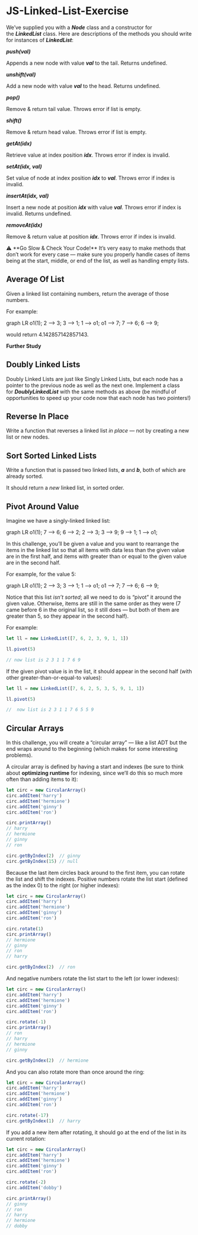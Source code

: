 # JS-Linked-List-Exercise

We’ve supplied you with a ***Node*** class and a constructor for the ***LinkedList*** class. Here are descriptions of the methods you should write for instances of ***LinkedList***:

***push(val)***

Appends a new node with value ***val*** to the tail. Returns undefined.

***unshift(val)***

Add a new node with value ***val*** to the head. Returns undefined.

***pop()***

Remove & return tail value. Throws error if list is empty.

***shift()***

Remove & return head value. Throws error if list is empty.

***getAt(idx)***

Retrieve value at index position ***idx***. Throws error if index is invalid.

***setAt(idx, val)***

Set value of node at index position ***idx*** to ***val***. Throws error if index is invalid.

***insertAt(idx, val)***

Insert a new node at position ***idx*** with value ***val***. Throws error if index is invalid. Returns undefined.

***removeAt(idx)***

Remove & return value at position ***idx***. Throws error if index is invalid.

<aside>
⚠️ **Go Slow & Check Your Code!**
It’s very easy to make methods that don’t work for every case — make sure you properly handle cases of items being at the start, middle, or end of the list, as well as handling empty lists.

</aside>

## **Average Of List**

Given a linked list containing numbers, return the average of those numbers.

For example:

graph LR
	o1(1);
	2 --> 3;
	3 --> 1;
	1 --> o1;
	o1 --> 7;
	7 --> 6;
	6 --> 9;

 would return 4.142857142857143.

**Further Study**

## **Doubly Linked Lists**

Doubly Linked Lists are just like Singly Linked Lists, but each node has a pointer to the previous node as well as the next one. Implement a class for ***DoublyLinkedList*** with the same methods as above (be mindful of opportunities to speed up your code now that each node has two pointers!)

## **Reverse In Place**

Write a function that reverses a linked list *in place* — not by creating a new list or new nodes.

## **Sort Sorted Linked Lists**

Write a function that is passed two linked lists, ***a*** and ***b***, both of which are already sorted.

It should return a *new* linked list, in sorted order.

## **Pivot Around Value**

Imagine we have a singly-linked linked list:

graph LR
	o1(1);
	7 --> 6;
	6 --> 2;
	2 --> 3;
	3 --> 9;
	9 --> 1;
	1 --> o1;

 In this challenge, you’ll be given a value and you want to rearrange the items in the linked list so that all items with data less than the given value are in the first half, and items with greater than or equal to the given value are in the second half.

For example, for the value 5:

graph LR
	o1(1);
	2 --> 3;
	3 --> 1;
	1 --> o1;
	o1 --> 7;
	7 --> 6;
	6 --> 9;

 Notice that this list *isn’t sorted*; all we need to do is “pivot” it around the given value. Otherwise, items are still in the same order as they were (7 came before 6 in the original list, so it still does — but both of them are greater than 5, so they appear in the second half).

For example:

```jsx
let ll = new LinkedList([7, 6, 2, 3, 9, 1, 1])

ll.pivot(5)

// now list is 2 3 1 1 7 6 9
```

If the given pivot value is in the list, it should appear in the second half (with other greater-than-or-equal-to values):

```jsx
let ll = new LinkedList([7, 6, 2, 5, 3, 5, 9, 1, 1])

ll.pivot(5)

//  now list is 2 3 1 1 7 6 5 5 9
```

## **Circular Arrays**

In this challenge, you will create a “circular array” — like a list ADT but the end wraps around to the beginning (which makes for some interesting problems).

A circular array is defined by having a start and indexes (be sure to think about **optimizing runtime** for indexing, since we’ll do this so much more often than adding items to it):

```jsx
let circ = new CircularArray()
circ.addItem('harry')
circ.addItem('hermione')
circ.addItem('ginny')
circ.addItem('ron')

circ.printArray()
// harry
// hermione
// ginny
// ron

circ.getByIndex(2)  // ginny
circ.getByIndex(15) // null
```

Because the last item circles back around to the first item, you can rotate the list and shift the indexes. Positive numbers rotate the list start (defined as the index 0) to the right (or higher indexes):

```jsx
let circ = new CircularArray()
circ.addItem('harry')
circ.addItem('hermione')
circ.addItem('ginny')
circ.addItem('ron')

circ.rotate(1)
circ.printArray()
// hermione
// ginny
// ron
// harry

circ.getByIndex(2)  // ron
```

And negative numbers rotate the list start to the left (or lower indexes):

```jsx
let circ = new CircularArray()
circ.addItem('harry')
circ.addItem('hermione')
circ.addItem('ginny')
circ.addItem('ron')

circ.rotate(-1)
circ.printArray()
// ron
// harry
// hermione
// ginny

circ.getByIndex(2)  // hermione
```

And you can also rotate more than once around the ring:

```jsx
let circ = new CircularArray()
circ.addItem('harry')
circ.addItem('hermione')
circ.addItem('ginny')
circ.addItem('ron')

circ.rotate(-17)
circ.getByIndex(1)  // harry
```
If you add a new item after rotating, it should go at the end of the list in its current rotation:

```jsx
let circ = new CircularArray()
circ.addItem('harry')
circ.addItem('hermione')
circ.addItem('ginny')
circ.addItem('ron')

circ.rotate(-2)
circ.addItem('dobby')

circ.printArray()
// ginny
// ron
// harry
// hermione
// dobby
```
